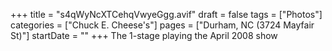 +++
title = "s4qWyNcXTCehqVwyeGgg.avif"
draft = false
tags = ["Photos"]
categories = ["Chuck E. Cheese's"]
pages = ["Durham, NC (3724 Mayfair St)"]
startDate = ""
+++
The 1-stage playing the April 2008 show
